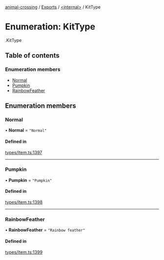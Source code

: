 [animal-crossing](../README.md) / [Exports](../modules.md) / [<internal\>](../modules/internal_.md) / KitType

# Enumeration: KitType

[<internal>](../modules/internal_.md).KitType

## Table of contents

### Enumeration members

- [Normal](internal_.KitType.md#normal)
- [Pumpkin](internal_.KitType.md#pumpkin)
- [RainbowFeather](internal_.KitType.md#rainbowfeather)

## Enumeration members

### Normal

• **Normal** = `"Normal"`

#### Defined in

[types/Item.ts:1397](https://github.com/Norviah/animal-crossing/blob/3810f6b/module/types/Item.ts#L1397)

___

### Pumpkin

• **Pumpkin** = `"Pumpkin"`

#### Defined in

[types/Item.ts:1398](https://github.com/Norviah/animal-crossing/blob/3810f6b/module/types/Item.ts#L1398)

___

### RainbowFeather

• **RainbowFeather** = `"Rainbow feather"`

#### Defined in

[types/Item.ts:1399](https://github.com/Norviah/animal-crossing/blob/3810f6b/module/types/Item.ts#L1399)
